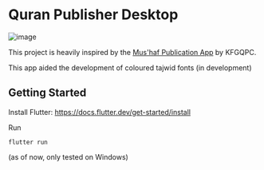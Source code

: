 # Quran Publisher Desktop

![image](https://github.com/user-attachments/assets/4fd1b41c-87b5-40c6-b4f6-d57b2453c733)

This project is heavily inspired by the [Mus'haf Publication App](https://nashr.qurancomplex.gov.sa/) by KFGQPC.

This app aided the development of coloured tajwid fonts (in development)

## Getting Started

Install Flutter: https://docs.flutter.dev/get-started/install

Run 

```
flutter run
```

(as of now, only tested on Windows)

